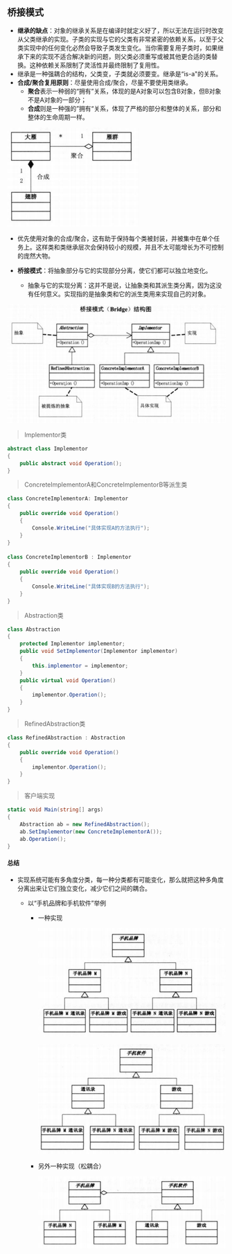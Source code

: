 ## 桥接模式

- **继承的缺点**：对象的继承关系是在编译时就定义好了，所以无法在运行时改变从父类继承的实现。子类的实现与它的父类有非常紧密的依赖关系，以至于父类实现中的任何变化必然会导致子类发生变化。当你需要复用子类时，如果继承下来的实现不适合解决新的问题，则父类必须重写或被其他更合适的类替换。这种依赖关系限制了灵活性并最终限制了复用性。
- 继承是一种强耦合的结构，父类变，子类就必须要变。继承是“is-a"的关系。
- **合成/聚合复用原则**：尽量使用合成/聚合，尽量不要使用类继承。
  - **聚合**表示一种弱的“拥有”关系，体现的是A对象可以包含B对象，但B对象不是A对象的一部分；
  - **合成**则是一种强的”拥有“关系，体现了严格的部分和整体的关系，部分和整体的生命周期一样。

![image-20200820113644346](.\pictures\聚合和合成)

- 优先使用对象的合成/聚合，这有助于保持每个类被封装，并被集中在单个任务上。这样类和类继承层次会保持较小的规模，并且不太可能增长为不可控制的庞然大物。



- **桥接模式**：将抽象部分与它的实现部分分离，使它们都可以独立地变化。
  - 抽象与它的实现分离：这并不是说，让抽象类和其派生类分离，因为这没有任何意义。实现指的是抽象类和它的派生类用来实现自己的对象。

![image-20200820114953721](.\pictures\桥接模式)

> Implementor类

```c#
abstract class Implementor
{
	public abstract void Operation();
}
```

> ConcreteImplementorA和ConcreteImplementorB等派生类

```c#
class ConcreteImplementorA: Implementor
{
	public override void Operation()
	{
		Console.WriteLine("具体实现A的方法执行");
	}
}

class ConcreteImplementorB : Implementor
{
	public override void Operation()
	{
		Console.WriteLine("具体实现B的方法执行");
	}
}
```

> Abstraction类

```C#
class Abstraction
{
    protected Implementor implementor;
    public void SetImplementor(Implementor implementor)
    {
        this.implementor = implementor;
    }
    public virtual void Operation()
    {
        implementor.Operation();
    }
}
```

> RefinedAbstraction类

```c#
class RefinedAbstraction : Abstraction
{
    public override void Operation()
    {
        implementor.Operation();
    }
}
```

> 客户端实现

```c#
static void Main(string[] args)
{
    Abstraction ab = new RefinedAbstraction();
    ab.SetImplementor(new ConcreteImplementorA());
    ab.Operation();
}
```



#### 总结

- 实现系统可能有多角度分类，每一种分类都有可能变化，那么就把这种多角度分离出来让它们独立变化，减少它们之间的耦合。
  - 以“手机品牌和手机软件”举例

    - 一种实现

      ![image-20200820121336981](.\pictures\桥接模式-手机品牌)

      ![image-20200820121446493](.\pictures\桥接模式-手机软件)

    - 另外一种实现（松耦合）

      ![image-20200820121531557](.\pictures\桥接模式-手机)

